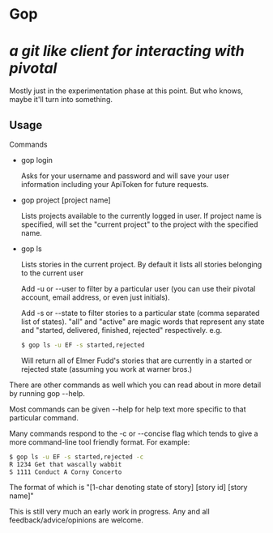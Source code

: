 # Gop

_a git like client for interacting with pivotal_
===========
Mostly just in the experimentation phase at this point. But who knows, maybe it'll turn into something.

## Usage

Commands

- gop login

  Asks for your username and password and will save your user information including your ApiToken for future requests.

- gop project [project name]

  Lists projects available to the currently logged in user.
  If project name is specified, will set the "current project" to the project with the specified name.

- gop ls

  Lists stories in the current project. By default it lists all stories belonging to the current user

  Add -u or --user to filter by a particular user (you can use their pivotal account, email address, or even just initials).

  Add -s or --state to filter stories to a particular state (comma separated list of states). "all" and "active" are magic words that represent any state and "started, delivered, finished, rejected" respectively. e.g.
  ```bash
  $ gop ls -u EF -s started,rejected
  ```
  Will return all of Elmer Fudd's stories that are currently in a started or rejected state (assuming you work at warner bros.)

There are other commands as well which you can read about in more detail by running gop --help.

Most commands can be given --help for help text more specific to that particular command.

Many commands respond to the -c or --concise flag which tends to give a more command-line tool friendly format. For example:
```bash
$ gop ls -u EF -s started,rejected -c
R 1234 Get that wascally wabbit
S 1111 Conduct A Corny Concerto
```
The format of which is "[1-char denoting state of story] [story id] [story name]"

This is still very much an early work in progress. Any and all feedback/advice/opinions are welcome.
